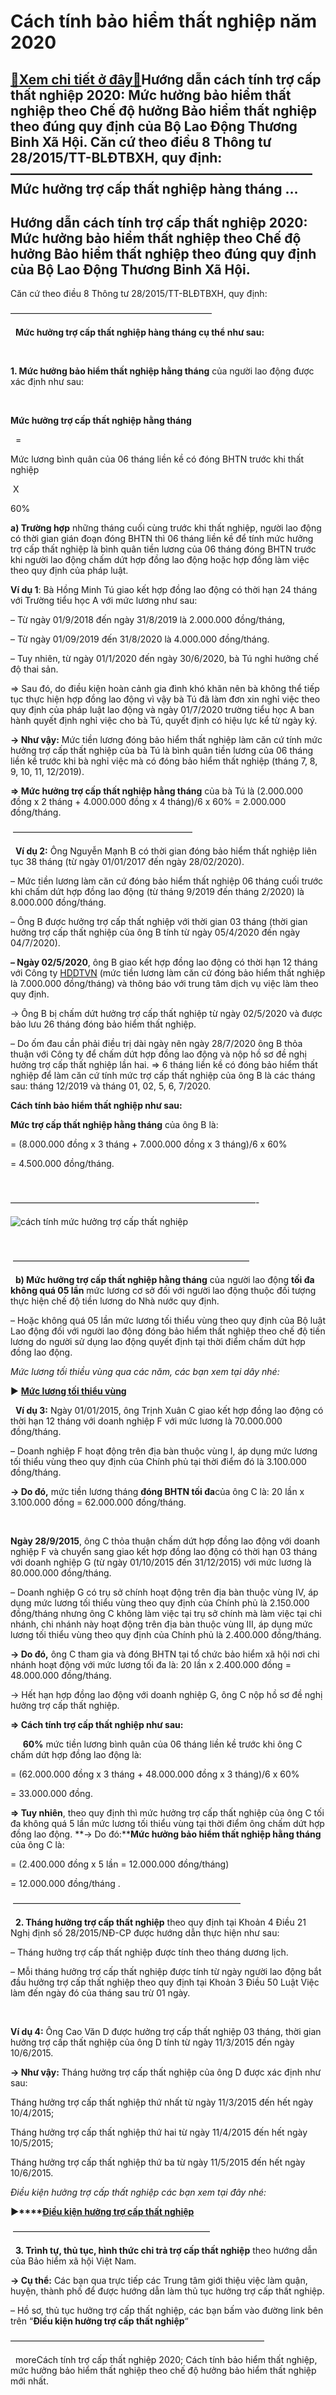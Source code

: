 Cách tính bảo hiểm thất nghiệp năm 2020
=======================================

[:gift:Xem chi tiết ở đây:gift:](https://hddtvn.com/cach-tinh-bao-hiem-that-nghiep-nam-2020/)Hướng dẫn cách tính trợ cấp thất nghiệp 2020: Mức hưởng bảo hiểm thất nghiệp theo Chế độ hưởng Bảo hiểm thất nghiệp theo đúng quy định của Bộ Lao Động Thương Binh Xã Hội. Căn cứ theo điều 8 Thông tư 28/2015/TT-BLĐTBXH, quy định: ———————————————————————   Mức hưởng trợ cấp thất nghiệp hàng tháng …
---------------------------------------------------------------------------------------------------------------------------------------------------------------------------------------------------------------------------------------------------------------------------------------------------------



Hướng dẫn cách tính trợ cấp thất nghiệp 2020: Mức hưởng bảo hiểm thất nghiệp theo Chế độ hưởng Bảo hiểm thất nghiệp theo đúng quy định của Bộ Lao Động Thương Binh Xã Hội.
----------------------------------------------------------------------------------------------------------------------------------------------------------------------------


Căn cứ theo điều 8 Thông tư 28/2015/TT-BLĐTBXH, quy định:



———————————————————————  

  
**Mức hưởng trợ cấp thất nghiệp hàng tháng cụ thể như sau:**  

   

**1. Mức hưởng bảo hiểm thất nghiệp hằng tháng** của người lao động được xác định như sau:  

 






**Mức hưởng trợ cấp thất nghiệp hằng tháng**

  =  

Mức lương bình quân của 06 tháng liền kề có đóng BHTN trước khi thất nghiệp

 X 

60%




**a) Trường hợp** những tháng cuối cùng trước khi thất nghiệp, người lao động có thời gian gián đoạn đóng BHTN thì 06 tháng liền kề để tính mức hưởng trợ cấp thất nghiệp là bình quân tiền lương của 06 tháng đóng BHTN trước khi người lao động chấm dứt hợp đồng lao động hoặc hợp đồng làm việc theo quy định của pháp luật.


**Ví dụ 1**: Bà Hồng Minh Tú giao kết hợp đồng lao động có thời hạn 24 tháng với Trường tiểu học A với mức lương như sau:  

– Từ ngày 01/9/2018 đến ngày 31/8/2019 là 2.000.000 đồng/tháng,  

– Từ ngày 01/09/2019 đến 31/8/2020 là 4.000.000 đồng/tháng.  

– Tuy nhiên, từ ngày 01/1/2020 đến ngày 30/6/2020, bà Tú nghỉ hưởng chế độ thai sản.  

=> Sau đó, do điều kiện hoàn cảnh gia đình khó khăn nên bà không thể tiếp tục thực hiện hợp đồng lao động vì vậy bà Tú đã làm đơn xin nghỉ việc theo quy định của pháp luật lao động và ngày 01/7/2020 trường tiểu học A ban hành quyết định nghỉ việc cho bà Tú, quyết định có hiệu lực kể từ ngày ký.


**-> Như vậy:** Mức tiền lương đóng bảo hiểm thất nghiệp làm căn cứ tính mức hưởng trợ cấp thất nghiệp của bà Tú là bình quân tiền lương của 06 tháng liền kề trước khi bà nghỉ việc mà có đóng bảo hiểm thất nghiệp (tháng 7, 8, 9, 10, 11, 12/2019).


**=> Mức hưởng trợ cấp thất nghiệp hằng tháng** của bà Tú là (2.000.000 đồng x 2 tháng + 4.000.000 đồng x 4 tháng)/6 x 60% = 2.000.000 đồng/tháng.



 ————————————————————–  

  
**Ví dụ 2:** Ông Nguyễn Mạnh B có thời gian đóng bảo hiểm thất nghiệp liên tục 38 tháng (từ ngày 01/01/2017 đến ngày 28/02/2020).  

– Mức tiền lương làm căn cứ đóng bảo hiểm thất nghiệp 06 tháng cuối trước khi chấm dứt hợp đồng lao động (từ tháng 9/2019 đến tháng 2/2020) là 8.000.000 đồng/tháng.  

– Ông B được hưởng trợ cấp thất nghiệp với thời gian 03 tháng (thời gian hưởng trợ cấp thất nghiệp của ông B tính từ ngày 05/4/2020 đến ngày 04/7/2020).


**– Ngày 02/5/2020**, ông B giao kết hợp đồng lao động có thời hạn 12 tháng với Công ty [HDDTVN](http://hddtvn.com/ "HDDTVN") (mức tiền lương làm căn cứ đóng bảo hiểm thất nghiệp là 7.000.000 đồng/tháng) và thông báo với trung tâm dịch vụ việc làm theo quy định.  

-> Ông B bị chấm dứt hưởng trợ cấp thất nghiệp từ ngày 02/5/2020 và được bảo lưu 26 tháng đóng bảo hiểm thất nghiệp.  

– Do ốm đau cần phải điều trị dài ngày nên ngày 28/7/2020 ông B thỏa thuận với Công ty để chấm dứt hợp đồng lao động và nộp hồ sơ đề nghị hưởng trợ cấp thất nghiệp lần hai. => 6 tháng liền kề có đóng bảo hiểm thất nghiệp để làm căn cứ tính mức trợ cấp thất nghiệp của ông B là các tháng sau: tháng 12/2019 và tháng 01, 02, 5, 6, 7/2020.


**Cách tính bảo hiểm thất nghiệp như sau:**   

**Mức trợ cấp thất nghiệp hằng tháng** của ông B là:



= (8.000.000 đồng x 3 tháng + 7.000.000 đồng x 3 tháng)/6 x 60%  

 = 4.500.000 đồng/tháng.  

  

 ————————————————————————————-

![cách tính mức hưởng trợ cấp thất nghiệp](https://hddtvn.com/wp-content/uploads/2021/01/cach-tinh-muc-huong-tro-cap-that-nghiep.png "cách tính mức hưởng trợ cấp thất nghiệp")  

  

 ———————————————————————————  

  
**b) Mức hưởng trợ cấp thất nghiệp hằng tháng** của người lao động **tối đa không quá 05 lần** mức lương cơ sở đối với người lao động thuộc đối tượng thực hiện chế độ tiền lương do Nhà nước quy định.  

– Hoặc không quá 05 lần mức lương tối thiểu vùng theo quy định của Bộ luật Lao động đối với người lao động đóng bảo hiểm thất nghiệp theo chế độ tiền lương do người sử dụng lao động quyết định tại thời điểm chấm dứt hợp đồng lao động.


*Mức lương tối thiều vùng qua các năm, các bạn xem tại dây nhé:*



► **[Mức lương tối thiểu vùng](# "mức lương tối thiều vùng")**  

  
**Ví dụ 3:** Ngày 01/01/2015, ông Trịnh Xuân C giao kết hợp đồng lao động có thời hạn 12 tháng với doanh nghiệp F với mức lương là 70.000.000 đồng/tháng.   

– Doanh nghiệp F hoạt động trên địa bàn thuộc vùng I, áp dụng mức lương tối thiểu vùng theo quy định của Chính phủ tại thời điểm đó là 3.100.000 đồng/tháng.  

**-> Do đó,** mức tiền lương tháng **đóng BHTN tối đa**của ông C là: 20 lần x 3.100.000 đồng = 62.000.000 đồng/tháng.  

   

**Ngày 28/9/2015**, ông C thỏa thuận chấm dứt hợp đồng lao động với doanh nghiệp F và chuyển sang giao kết hợp đồng lao động có thời hạn 03 tháng với doanh nghiệp G (từ ngày 01/10/2015 đến 31/12/2015) với mức lương là 80.000.000 đồng/tháng.   

– Doanh nghiệp G có trụ sở chính hoạt động trên địa bàn thuộc vùng IV, áp dụng mức lương tối thiểu vùng theo quy định của Chính phủ là 2.150.000 đồng/tháng nhưng ông C không làm việc tại trụ sở chính mà làm việc tại chi nhánh, chi nhánh này hoạt động trên địa bàn thuộc vùng III, áp dụng mức lương tối thiểu vùng theo quy định của Chính phủ là 2.400.000 đồng/tháng.


**-> Do đó,** ông C tham gia và đóng BHTN tại tổ chức bảo hiểm xã hội nơi chi nhánh hoạt động với mức lương tối đa là: 20 lần x 2.400.000 đồng = 48.000.000 đồng/tháng.


-> Hết hạn hợp đồng lao động với doanh nghiệp G, ông C nộp hồ sơ đề nghị hưởng trợ cấp thất nghiệp.  

**=> Cách tính trợ cấp thất nghiệp như sau:**  

     **60%** mức tiền lương bình quân của 06 tháng liền kề trước khi ông C chấm dứt hợp đồng lao động là:



= (62.000.000 đồng x 3 tháng + 48.000.000 đồng x 3 tháng)/6 x 60%  

 = 33.000.000 đồng.

  

**=> Tuy nhiên**, theo quy định thì mức hưởng trợ cấp thất nghiệp của ông C tối đa không quá 5 lần mức lương tối thiểu vùng tại thời điểm ông chấm dứt hợp đồng lao động.
**-> Do đó:****Mức hưởng bảo hiểm thất nghiệp hằng tháng** của ông C là:



= (2.400.000 đồng x 5 lần = 12.000.000 đồng/tháng)  

 = 12.000.000 đồng/tháng .

  

 ——————————————————————————  

  
**2. Tháng hưởng trợ cấp thất nghiệp** theo quy định tại Khoản 4 Điều 21 Nghị định số 28/2015/NĐ-CP được hướng dẫn thực hiện như sau:


– Tháng hưởng trợ cấp thất nghiệp được tính theo tháng dương lịch.  

– Mỗi tháng hưởng trợ cấp thất nghiệp được tính từ ngày người lao động bắt đầu hưởng trợ cấp thất nghiệp theo quy định tại Khoản 3 Điều 50 Luật Việc làm đến ngày đó của tháng sau trừ 01 ngày.  

   

**Ví dụ 4:** Ông Cao Văn D được hưởng trợ cấp thất nghiệp 03 tháng, thời gian hưởng trợ cấp thất nghiệp của ông D tính từ ngày 11/3/2015 đến ngày 10/6/2015.


**-> Như vậy:** Tháng hưởng trợ cấp thất nghiệp của ông D được xác định như sau:  

Tháng hưởng trợ cấp thất nghiệp thứ nhất từ ngày 11/3/2015 đến hết ngày 10/4/2015;  

Tháng hưởng trợ cấp thất nghiệp thứ hai từ ngày 11/4/2015 đến hết ngày 10/5/2015;  

Tháng hưởng trợ cấp thất nghiệp thứ ba từ ngày 11/5/2015 đến hết ngày 10/6/2015.



*Điều kiện hưởng trợ cấp thất nghiệp các bạn xem tại đây nhé:*

**►****[Điều kiện hưởng trợ cấp thất nghiệp](# "điều kiện hưởng trợ cấp thất nghiệp")**

  

 ——————————————————————–  

  
**3. Trình tự, thủ tục, hình thức chi trả trợ cấp thất nghiệp** theo hướng dẫn của Bảo hiểm xã hội Việt Nam.  

**-> Cụ thể:** Các bạn qua trực tiếp các Trung tâm giới thiệu việc làm quận, huyện, thành phố để được hướng dẫn làm thủ tục hưởng trợ cấp thất nghiệp.  

– Hồ sơ, thủ tục hưởng trợ cấp thất nghiệp, các bạn bấm vào đường link bên trên “**Điều kiện hưởng trợ cấp thất nghiệp**“



  

 —————————————————————————————  

  
moreCách tính trợ cấp thất nghiệp 2020; Cách tính bảo hiểm thất nghiệp, mức hưởng bảo hiểm thất nghiệp theo chế độ hưởng bảo hiểm thất nghiệp mới nhất.

